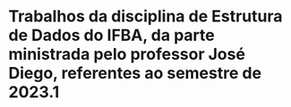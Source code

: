 <h1>Trabalhos da disciplina de Estrutura de Dados do IFBA, da parte ministrada pelo professor José Diego, referentes ao semestre de 2023.1</h1>
